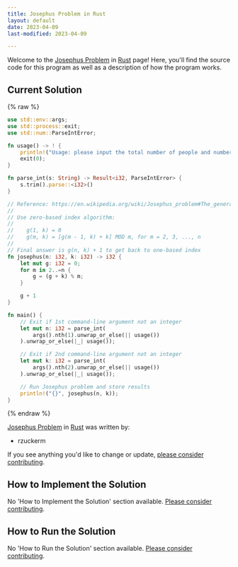 ```yaml
---
title: Josephus Problem in Rust
layout: default
date: 2023-04-09
last-modified: 2023-04-09

---
```


Welcome to the [Josephus Problem](https://sampleprograms.io/projects/josephus-problem) in [Rust](https://sampleprograms.io/languages/rust) page! Here, you'll find the source code for this program as well as a description of how the program works.

## Current Solution

{% raw %}

```rust
use std::env::args;
use std::process::exit;
use std::num::ParseIntError;

fn usage() -> ! {
    println!("Usage: please input the total number of people and number of people to skip.");
    exit(0);
}

fn parse_int(s: String) -> Result<i32, ParseIntError> {
    s.trim().parse::<i32>()
}

// Reference: https://en.wikipedia.org/wiki/Josephus_problem#The_general_case
//
// Use zero-based index algorithm:
//
//    g(1, k) = 0
//    g(m, k) = [g(m - 1, k) + k] MOD m, for m = 2, 3, ..., n
//
// Final answer is g(n, k) + 1 to get back to one-based index
fn josephus(n: i32, k: i32) -> i32 {
    let mut g: i32 = 0;
    for m in 2..=n {
        g = (g + k) % m;
    }

    g + 1
}

fn main() {
    // Exit if 1st command-line argument not an integer
    let mut n: i32 = parse_int(
        args().nth(1).unwrap_or_else(|| usage())
    ).unwrap_or_else(|_| usage());

    // Exit if 2nd command-line argument not an integer
    let mut k: i32 = parse_int(
        args().nth(2).unwrap_or_else(|| usage())
    ).unwrap_or_else(|_| usage());

    // Run Josephus problem and store results
    println!("{}", josephus(n, k));
}
```

{% endraw %}

[Josephus Problem](https://sampleprograms.io/projects/josephus-problem) in [Rust](https://sampleprograms.io/languages/rust) was written by:

- rzuckerm

If you see anything you'd like to change or update, [please consider contributing](https://github.com/TheRenegadeCoder/sample-programs).

## How to Implement the Solution

No 'How to Implement the Solution' section available. [Please consider contributing](https://github.com/TheRenegadeCoder/sample-programs-website).

## How to Run the Solution

No 'How to Run the Solution' section available. [Please consider contributing](https://github.com/TheRenegadeCoder/sample-programs-website).